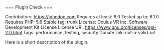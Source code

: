 
=== Plugin Check ===

Contributors:      https://johndoe.com
Requires at least: 6.0
Tested up to:      6.1.0
Requires PHP:      5.6
Stable tag:        trunk
License:           Oculus VR Inc. Software Development Kit License
License URI:       https://www.gnu.org/licenses/gpl-2.0.html
Tags:              performance, testing, security
Donate link:       not-a-valid-url

Here is a short description of the plugin.
